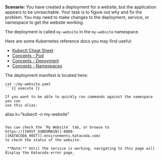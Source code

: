 **Scenario:** You have created a deployment for a website, but the
application appears to be unreachable. Your task is to figure out why and
fix the problem. You may need to make changes to the deployment, service,
or namespace to get the website working.

The deployment is called `my-website` in the `my-website` namespace.

Here are some Kubernetes reference docs you may find useful:

- [Kubectl Cheat Sheet](https://kubernetes.io/docs/reference/kubectl/cheatsheet/)
- [Concepts - Pod](https://kubernetes.io/docs/concepts/workloads/pods/pod/)
- [Concepts - Depoyment](https://kubernetes.io/docs/concepts/workloads/controllers/deployment/)
- [Concepts - Namespaces](https://kubernetes.io/docs/concepts/overview/working-with-objects/namespaces/)

The deployment manifest is located here:

```
cat ~/my-website.yaml
```{{ execute }}

If you want to be able to quickly run commands against the namespace you can
use this alias:
```
alias k="kubectl -n my-website"
```{{ execute }}

You can check the `My Website` tab, or browse to https://[[HOST_SUBDOMAIN]]-8080-[[KATACODA_HOST]].environments.katacoda.com/
to check the status of the website.

_**Note:** Until the service is working, navigating to this page will display the Katacoda error page_